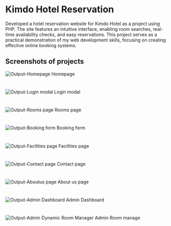 # Kimdo Hotel Reservation 
Developed a hotel reservation website for Kimdo Hotel as a project using PHP. The site features an intuitive interface, enabling room searches, real-time availability checks, and easy reservations. This project serves as a practical demonstration of my web development skills, focusing on creating effective online booking systems.

## Screenshots of projects
![Output-Homepage](https://github.com/user-attachments/assets/04b194a0-d034-4982-ba74-262d26724ab5)
Homepage
# 
![Output-Login modal](https://github.com/user-attachments/assets/33e84ae7-b914-4c79-a815-17eaad51e526)
Login modal
#
![Output-Rooms page](https://github.com/user-attachments/assets/7e33c78b-0442-44db-bcf2-2bd46cc6ae8b)
Rooms page
#
![Output-Booking form](https://github.com/user-attachments/assets/5379a419-83e1-422c-a6c1-1cdc1ccbd2f4)
Booking form
#
![Output-Facilities page](https://github.com/user-attachments/assets/7eb7ae7c-201b-43c7-9b48-2655263276d0)
Facilities page
#
![Output-Contact page](https://github.com/user-attachments/assets/10ed5233-ddc1-4a18-868a-4302cca076ab)
Contact page
#
![Output-Aboutus page](https://github.com/user-attachments/assets/e2040285-923e-4a77-bf6e-36557e994260)
About us page
#
![Output-Admin Dashboard](https://github.com/user-attachments/assets/bf9ee59f-b9bb-47b5-8b0b-97dec466b0d9)
Admin Dashboard
#
![Output-Admin Dynamic Room Manager](https://github.com/user-attachments/assets/907fc08d-9866-4420-b720-2e1e8ca81aee)
Admin Room manage
